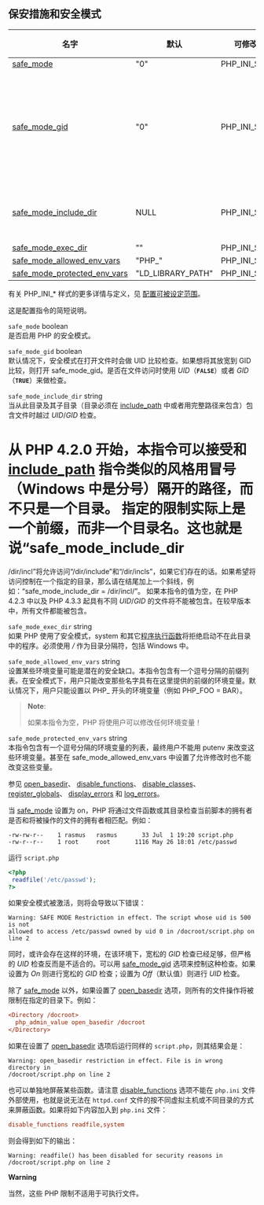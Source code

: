 保安措施和安全模式
------------------

| 名字                                                                                                              | 默认                | 可修改范围       | 更新日志                                   |
|-------------------------------------------------------------------------------------------------------------------|---------------------|------------------|--------------------------------------------|
| <a href="/ini/sect/safe-mode.html#ini.safe-mode" class="link">safe_mode</a>                                       | "0"                 | PHP\_INI\_SYSTEM |                                            |
| <a href="/ini/sect/safe-mode.html#ini.safe-mode-gid" class="link">safe_mode_gid</a>                               | "0"                 | PHP\_INI\_SYSTEM | 自 PHP 4.1.0 起可用，在 PHP 5.4.0 中移除。 |
| <a href="/ini/sect/safe-mode.html#ini.safe-mode-include-dir" class="link">safe_mode_include_dir</a>               | NULL                | PHP\_INI\_SYSTEM | 自 PHP 4.1.0 起可用                        |
| <a href="/ini/sect/safe-mode.html#ini.safe-mode-exec-dir" class="link">safe_mode_exec_dir</a>                     | ""                  | PHP\_INI\_SYSTEM |                                            |
| <a href="/ini/sect/safe-mode.html#ini.safe-mode-allowed-env-vars" class="link">safe_mode_allowed_env_vars</a>     | "PHP\_"             | PHP\_INI\_SYSTEM |                                            |
| <a href="/ini/sect/safe-mode.html#ini.safe-mode-protected-env-vars" class="link">safe_mode_protected_env_vars</a> | "LD\_LIBRARY\_PATH" | PHP\_INI\_SYSTEM |                                            |

有关 PHP\_INI\_\* 样式的更多详情与定义，见
<a href="/configuration/changes/modes.html" class="xref">配置可被设定范围</a>。

这是配置指令的简短说明。

`safe_mode` <span class="type">boolean</span>  
是否启用 PHP 的安全模式。

`safe_mode_gid` <span class="type">boolean</span>  
默认情况下，安全模式在打开文件时会做 UID 比较检查。如果想将其放宽到 GID
比较，则打开 safe\_mode\_gid。是否在文件访问时使用
*UID*（**`FALSE`**）或者 *GID*（**`TRUE`**）来做检查。

`safe_mode_include_dir` <span class="type">string</span>  
当从此目录及其子目录（目录必须在
<a href="/ini/core.html#ini.include-path" class="link">include_path</a>
中或者用完整路径来包含）包含文件时越过 *UID*/*GID* 检查。

<span class="simpara"> 从 PHP 4.2.0 开始，本指令可以接受和
<a href="/ini/core.html#ini.include-path" class="link">include_path</a>
指令类似的风格用冒号（Windows 中是分号）隔开的路径，而不只是一个目录。
</span> <span class="simpara">
指定的限制实际上是一个前缀，而非一个目录名。这也就是说“safe\_mode\_include\_dir
=
/dir/incl”将允许访问“/dir/include”和“/dir/incls”，如果它们存在的话。如果希望将访问控制在一个指定的目录，那么请在结尾加上一个斜线，例如：“safe\_mode\_include\_dir
= /dir/incl/”。 </span> <span class="simpara"> 如果本指令的值为空，在
PHP 4.2.3 中以及 PHP 4.3.3 起具有不同 *UID*/*GID*
的文件将不能被包含。在较早版本中，所有文件都能被包含。 </span>

`safe_mode_exec_dir` <span class="type">string</span>  
如果 PHP 使用了安全模式，<span class="function">system</span>
和其它<a href="/ref/exec.html" class="link">程序执行函数</a>将拒绝启动不在此目录中的程序。必须使用
*/* 作为目录分隔符，包括 Windows 中。

`safe_mode_allowed_env_vars` <span class="type">string</span>  
设置某些环境变量可能是潜在的安全缺口。本指令包含有一个逗号分隔的前缀列表。在安全模式下，用户只能改变那些名字具有在这里提供的前缀的环境变量。默认情况下，用户只能设置以
PHP\_ 开头的环境变量（例如 PHP\_FOO = BAR）。

> **Note**:
>
> 如果本指令为空，PHP 将使用户可以修改任何环境变量！

`safe_mode_protected_env_vars` <span class="type">string</span>  
本指令包含有一个逗号分隔的环境变量的列表，最终用户不能用 <span
class="function">putenv</span> 来改变这些环境变量。甚至在
safe\_mode\_allowed\_env\_vars 中设置了允许修改时也不能改变这些变量。

参见
<a href="/ini/core.html#ini.open-basedir" class="link">open_basedir</a>、
<a href="/ini/core.html#ini.disable-functions" class="link">disable_functions</a>、
<a href="/ini/core.html#ini.disable-classes" class="link">disable_classes</a>、
<a href="/ini/core.html#ini.register-globals" class="link">register_globals</a>、
<a href="/errorfunc/setup.html#" class="link">display_errors</a> 和
<a href="/errorfunc/setup.html#" class="link">log_errors</a>。

当
<a href="/ini/sect/safe-mode.html#ini.safe-mode" class="link">safe_mode</a>
设置为 on，PHP
将通过文件函数或其目录检查当前脚本的拥有者是否和将被操作的文件的拥有者相匹配。例如：

``` ls
-rw-rw-r--    1 rasmus   rasmus       33 Jul  1 19:20 script.php
-rw-r--r--    1 root     root       1116 May 26 18:01 /etc/passwd
```

运行 `script.php`

``` php
<?php
 readfile('/etc/passwd');
?>
```

如果安全模式被激活，则将会导致以下错误：

    Warning: SAFE MODE Restriction in effect. The script whose uid is 500 is not
    allowed to access /etc/passwd owned by uid 0 in /docroot/script.php on line 2

同时，或许会存在这样的环境，在该环境下，宽松的 *GID*
检查已经足够，但严格的 *UID* 检查反而是不适合的。可以用
<a href="/ini/sect/safe-mode.html#ini.safe-mode-gid" class="link">safe_mode_gid</a>
选项来控制这种检查。如果设置为 *On* 则进行宽松的 *GID* 检查；设置为
*Off*（默认值）则进行 *UID* 检查。

除了
<a href="/ini/sect/safe-mode.html#ini.safe-mode" class="link">safe_mode</a>
以外，如果设置了
<a href="/ini/core.html#ini.open-basedir" class="link">open_basedir</a>
选项，则所有的文件操作将被限制在指定的目录下。例如：

``` ini
<Directory /docroot>
  php_admin_value open_basedir /docroot
</Directory>
```

如果在设置了
<a href="/ini/core.html#ini.open-basedir" class="link">open_basedir</a>
选项后运行同样的 `script.php`，则其结果会是：

    Warning: open_basedir restriction in effect. File is in wrong directory in
    /docroot/script.php on line 2

也可以单独地屏蔽某些函数。请注意
<a href="/ini/core.html#ini.disable-functions" class="link">disable_functions</a>
选项不能在 `php.ini` 文件外部使用，也就是说无法在 `httpd.conf`
文件的按不同虚拟主机或不同目录的方式来屏蔽函数。如果将如下内容加入到
`php.ini` 文件：

``` ini
disable_functions readfile,system
```

则会得到如下的输出：

    Warning: readfile() has been disabled for security reasons in
    /docroot/script.php on line 2

**Warning**

当然，这些 PHP 限制不适用于可执行文件。
